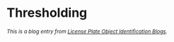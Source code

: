 **Thresholding**
========================
<sup>*This is a blog entry from [License Plate Object Identification Blogs](./README.md).*</sup>
